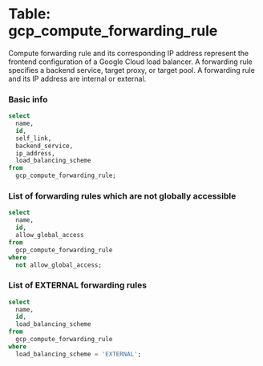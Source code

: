 # Table: gcp_compute_forwarding_rule

Compute forwarding rule and its corresponding IP address represent the frontend configuration of a Google Cloud load balancer. A forwarding rule specifies a backend service, target proxy, or target pool. A forwarding rule and its IP address are internal or external.

### Basic info

```sql
select
  name,
  id,
  self_link,
  backend_service,
  ip_address,
  load_balancing_scheme
from
  gcp_compute_forwarding_rule;
```


### List of forwarding rules which are not globally accessible

```sql
select
  name,
  id,
  allow_global_access
from
  gcp_compute_forwarding_rule
where
  not allow_global_access;
```


### List of EXTERNAL forwarding rules

```sql
select
  name,
  id,
  load_balancing_scheme
from
  gcp_compute_forwarding_rule
where
  load_balancing_scheme = 'EXTERNAL';
```